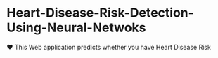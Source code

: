 # Heart-Disease-Risk-Detection-Using-Neural-Netwoks
♥ This Web application predicts whether you have Heart Disease Risk
